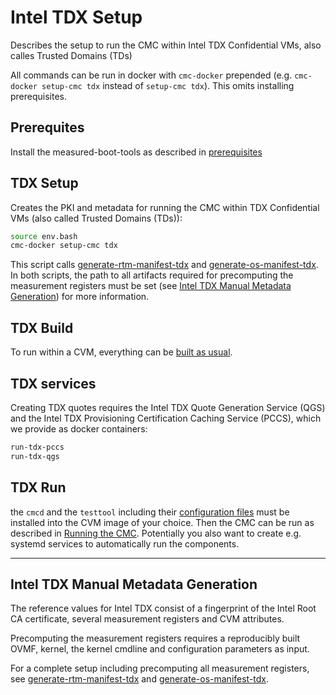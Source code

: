 # Intel TDX Setup

Describes the setup to run the CMC within Intel TDX Confidential VMs, also calles Trusted Domains (TDs)

All commands can be run in docker with `cmc-docker` prepended (e.g. `cmc-docker setup-cmc tdx`
instead of `setup-cmc tdx`). This omits installing prerequisites.

## Prerequites

Install the measured-boot-tools as described in [prerequisites](./setup.md#prerequisites)

## TDX Setup

Creates the PKI and metadata for running the CMC within TDX Confidential VMs (also called
Trusted Domains (TDs)):
```sh
source env.bash
cmc-docker setup-cmc tdx
```

This script calls [generate-rtm-manifest-tdx](../bin/generate-rtm-manifest-tdx) and
[generate-os-manifest-tdx](../bin/generate-os-manifest-tdx). In both scripts, the
path to all artifacts required for precomputing the measurement registers must be set
(see [Intel TDX Manual Metadata Generation](./setup-tdx.md#intel-tdx-manual-metadata-generation))
for more information.

## TDX Build

To run within a CVM, everything can be [built as usual](./build.md).

## TDX services

Creating TDX quotes requires the Intel TDX Quote Generation Service (QGS) and the Intel
TDX Provisioning Certification Caching Service (PCCS), which we provide as docker containers:
```sh
run-tdx-pccs
run-tdx-qgs
```

## TDX Run

the `cmcd` and the `testtool` including their [configuration files](./run.md) must be installed
into the CVM image of your choice. Then the CMC can be run as described in
[Running the CMC](./run.md). Potentially you also want to create e.g. systemd services
to automatically run the components.


---


## Intel TDX Manual Metadata Generation

The reference values for Intel TDX consist of a fingerprint of the Intel Root CA certificate,
several measurement registers and CVM attributes.

Precomputing the measurement registers requires a reproducibly built OVMF, kernel, the kernel
cmdline and configuration parameters as input.

For a complete setup including precomputing all measurement registers, see
[generate-rtm-manifest-tdx](../bin/generate-rtm-manifest-sgx) and
[generate-os-manifest-tdx](../bin/generate-os-manifest-tdx).